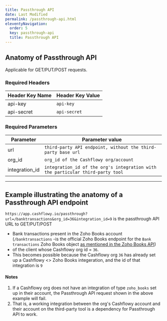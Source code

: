 ```yaml
---
title: Passthrough API
date: Last Modified 
permalink: /passthrough-api.html
eleventyNavigation:
  order: 5
  key: passthrough-api
  title: Passthrough API
---
```

## Anatomy of Passthrough API

Applicable for GET/PUT/POST requests.

### Required Headers
| **Header Key Name** | **Header Key Value** |
|---------------------|-----------------------|
| api-key             | `api-key`           |
| api-secret          | `api-secret`        |

### Required Parameters
| **Parameter**  | **Parameter value**                                                              |
|----------------|----------------------------------------------------------------------------------|
| url            | `third-party API endpoint, without the third-party base url`                  |
| org_id         | `org_id of the Cashflowy org/account`                                          |
| integration_id | `integration_id of the org's integration with the particular third-party tool` |
---
## Example illustrating the anatomy of a Passthrough API endpoint
`https://app.cashflowy.io/passthrough?url=/banktransactions&org_id=36&integration_id=9` is the passthrough API URL to GET/PUT/POST
* Bank transactions present in the Zoho Books account (`/banktransactions` -is the official Zoho Books endpoint for the `Bank transactions` Zoho Books object [as mentioned in the Zoho Books API](https://www.zoho.com/books/api/v3/bank-transactions/#overview)) 
* of the client whose Cashflowy org id = `36`.
* This becomes possible because the Cashflowy org `36` has already set up a Cashflowy <> Zoho Books integeration, and the id of that integration is `9`

#### Notes
1. If a Cashflowy org does not have an integration of type `zoho_books` set up in their account, the Passthrough API request shown in the above example will fail. 
2. That is, a working integration between the org's Cashflowy account and their account on the third-party tool is a dependency for Passthrough API to work.